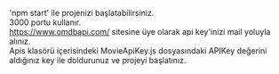 'npm start' ile projenizi başlatabilirsiniz. <br>
3000 portu kullanır. <br>
https://www.omdbapi.com/ sitesine üye olarak api key'inizi mail yoluyla alınız. <br>
Apis klasörü içerisindeki MovieApiKey.js dosyasındaki APIKey değerini aldığınız key ile doldurunuz ve projeyi başlatınız. <br>
